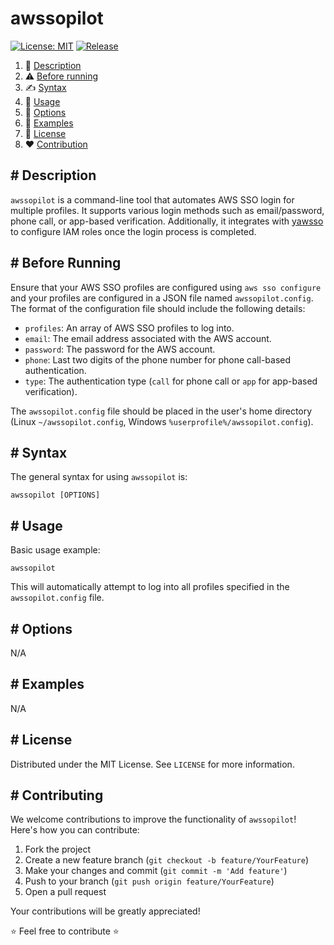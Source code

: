 # awssopilot

[![License: MIT](https://img.shields.io/github/license/un0tec/awssopilot?color=orange&cache=none)](LICENSE)
[![Release](https://img.shields.io/github/v/release/un0tec/awssopilot?color=green&label=Release)](https://github.com/un0tec/awssopilot/releases/latest)

1. :notebook_with_decorative_cover: [Description](#-description)
2. :warning: [Before running](#-before-running)
3. :writing_hand: [Syntax](#-syntax)
4. :hammer: [Usage](#-usage)
5. :bookmark_tabs: [Options](#-options)
6. :monocle_face: [Examples](#-examples)
7. :page_with_curl: [License](#-license)
8. :heart: [Contribution](#-contributing)

## # Description

`awssopilot` is a command-line tool that automates AWS SSO login for multiple profiles. It supports various login methods such as email/password, phone call, or app-based verification. Additionally, it integrates with [yawsso](https://github.com/victorskl/yawsso) to configure IAM roles once the login process is completed.

## # Before Running

Ensure that your AWS SSO profiles are configured using `aws sso configure` and your profiles are configured in a JSON file named `awssopilot.config`. The format of the configuration file should include the following details:

- `profiles`: An array of AWS SSO profiles to log into.
- `email`: The email address associated with the AWS account.
- `password`: The password for the AWS account.
- `phone`: Last two digits of the phone number for phone call-based authentication.
- `type`: The authentication type (`call` for phone call or `app` for app-based verification).

The `awssopilot.config` file should be placed in the user's home directory (Linux `~/awssopilot.config`, Windows `%userprofile%/awssopilot.config`).

## # Syntax

The general syntax for using `awssopilot` is:

    awssopilot [OPTIONS]

## # Usage

Basic usage example:

    awssopilot

This will automatically attempt to log into all profiles specified in the `awssopilot.config` file.

## # Options

N/A

## # Examples

N/A

## # License

Distributed under the MIT License. See `LICENSE` for more information.

## # Contributing

We welcome contributions to improve the functionality of `awssopilot`! Here's how you can contribute:

1. Fork the project
2. Create a new feature branch (`git checkout -b feature/YourFeature`)
3. Make your changes and commit (`git commit -m 'Add feature'`)
4. Push to your branch (`git push origin feature/YourFeature`)
5. Open a pull request

Your contributions will be greatly appreciated!

:star: Feel free to contribute :star: